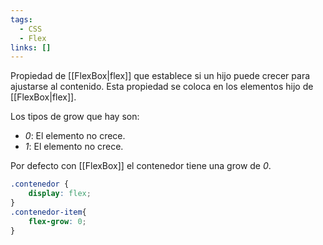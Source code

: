 ```yaml
---
tags:
  - CSS
  - Flex
links: []
---
```

Propiedad de [[FlexBox|flex]] que establece si un hijo puede crecer para ajustarse al contenido. Esta propiedad se coloca en los elementos hijo de [[FlexBox|flex]].

Los tipos de grow que hay son:
- *0*: El elemento no crece.
- *1*: El elemento no crece.

Por defecto con [[FlexBox]] el contenedor tiene una grow de *0*.
```css
.contenedor {
	display: flex;
}
.contenedor-item{
	flex-grow: 0;
}
```
